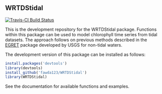 ## WRTDStidal

[![Travis-CI Build Status](https://travis-ci.org/fawda123/wtreg_for_estuaries.png?branch=master)](https://travis-ci.org/fawda123/wtreg_for_estuaries)

This is the development repository for the WRTDStidal package.  Functions within this package can be used to model chlorophyll time series from tidal datasets.  The approach follows on previous methods described in the [EGRET](https://github.com/USGS-R/EGRET) package developed by USGS for non-tidal waters.

The development version of this package can be installed as follows:

```r
install.packages('devtools')
library(devtools)
install_github('fawda123/WRTDStidal')
library(WRTDStidal)
```

See the documentation for available functions and examples.